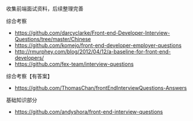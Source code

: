 收集前端面试资料，后续整理完善

综合考察
- https://github.com/darcyclarke/Front-end-Developer-Interview-Questions/tree/master/Chinese
- https://github.com/komejo/front-end-developer-employer-questions
- http://rmurphey.com/blog/2012/04/12/a-baseline-for-front-end-developers/
- https://github.com/fex-team/interview-questions

综合考察【有答案】
- https://github.com/ThomasChan/frontEndInterviewQuestions-Answers

基础知识部分
- https://github.com/andyshora/front-end-interview-questions
